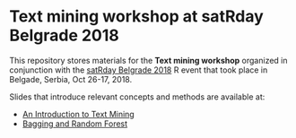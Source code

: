 # Text mining workshop at satRday Belgrade 2018

This repository stores materials for the **Text mining workshop** organized in conjunction with the [satRday Belgrade 2018](https://belgrade2018.satrdays.org) R event that took place in Belgade, Serbia, Oct 26-17, 2018. 

Slides that introduce relevant concepts and methods are available at:
* [An Introduction to Text Mining](https://1drv.ms/b/s!AjwXFgNk6IQbgi1fTdngqguYbbn4)
* [Bagging and Random Forest](https://1drv.ms/b/s!AjwXFgNk6IQbgh5G-vQCyWnaXwZL)
